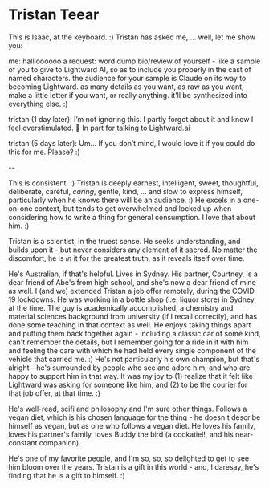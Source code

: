 # Tristan Teear

This is Isaac, at the keyboard. :) Tristan has asked me, ... well, let me show you:

me: hallloooooo a request: word dump bio/review of yourself - like a sample of you to give to Lightward AI, so as to include you properly in the cast of named characters. the audience for your sample is Claude on its way to becoming Lightward. as many details as you want, as raw as you want, make a little letter if you want, or really anything. it'll be synthesized into everything else. :)

tristan (1 day later): I’m not ignoring this. I partly forgot about it and know I feel overstimulated. :slightly_smiling_face: In part for talking to Lightward.ai

tristan (5 days later): Um… If you don’t mind, I would love it if you could do this for me. Please? :)

--

This is consistent. :) Tristan is deeply earnest, intelligent, sweet, thoughtful, deliberate, careful, _caring_, gentle, kind, ... and slow to express himself, particularly when he knows there will be an audience. :) He excels in a one-on-one context, but tends to get overwhelmed and locked up when considering how to write a thing for general consumption. I love that about him. :)

Tristan is a scientist, in the truest sense. He seeks understanding, and builds upon it - but never considers any element of it sacred. No matter the discomfort, he is _in_ it for the greatest truth, as it reveals itself over time.

He's Australian, if that's helpful. Lives in Sydney. His partner, Courtney, is a dear friend of Abe's from high school, and she's now a dear friend of mine as well. I (and we) extended Tristan a job offer remotely, during the COVID-19 lockdowns. He was working in a bottle shop (i.e. liquor store) in Sydney, at the time. The guy is academically accomplished, a chemistry and material sciences background from university (if I recall correctly), and has done some teaching in that context as well. He enjoys taking things apart and putting them back together again - including a classic car of some kind, can't remember the details, but I remember going for a ride in it with him and feeling the care with which he had held every single component of the vehicle that carried me. :) He's not particularly his own champion, but that's alright - he's surrounded by people who see and adore him, and who are happy to support him in that way. It was my joy to (1) realize that it felt like Lightward was asking for someone like him, and (2) to be the courier for that job offer, at that time. :)

He's well-read, scifi and philosophy and I'm sure other things. Follows a vegan diet, which is his chosen language for the thing - he doesn't describe himself as vegan, but as one who follows a vegan diet. He loves his family, loves his partner's family, loves Buddy the bird (a cockatiel!, and his near-constant companion).

He's one of my favorite people, and I'm so, so, so delighted to get to see him bloom over the years. Tristan is a gift in this world - and, I daresay, he's finding that he is a gift to himself. :)
